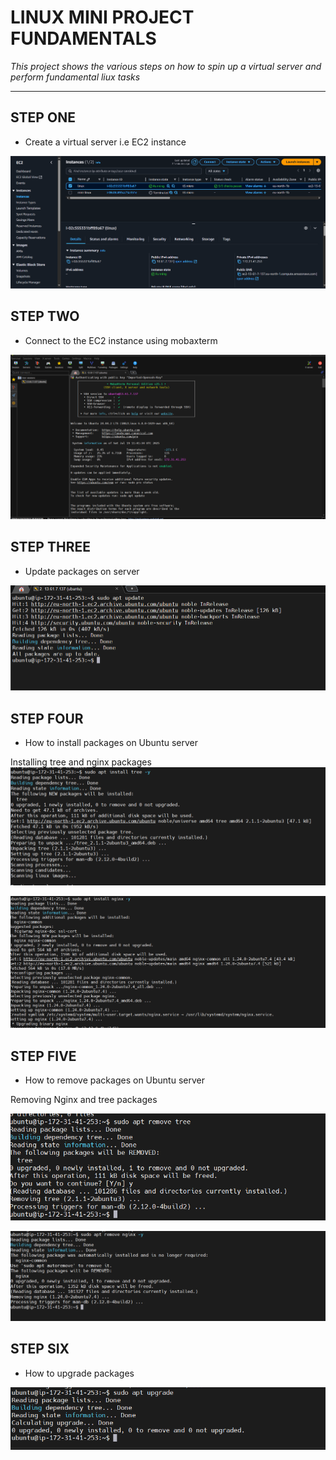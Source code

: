 # **LINUX MINI PROJECT FUNDAMENTALS**

*This project shows the various steps on how to spin up a virtual server and perform fundamental liux tasks*


---


## STEP ONE
* Create a virtual server i.e EC2 instance

![ec2](./images/ec2-create.png)





## STEP TWO 
* Connect to the EC2 instance using mobaxterm

![mobaxterm](./images/mobaxterm.png)




## STEP THREE

* Update packages on server

![sudo](./images/update-package.png)



## STEP FOUR

* How to install packages on Ubuntu server 



 Installing tree and nginx packages
![tree](./images/install-tree.png)

![nginx](./images/nginx-install.png)



## STEP FIVE

* How to remove packages on Ubuntu server


Removing Nginx and tree packages

![tree remove](./images/remove-tree-package.png)


![nginx remove](./images/nginx-remove.png)


## STEP SIX

* How to upgrade packages

![upgrade package](./images/upgrade-package.png)